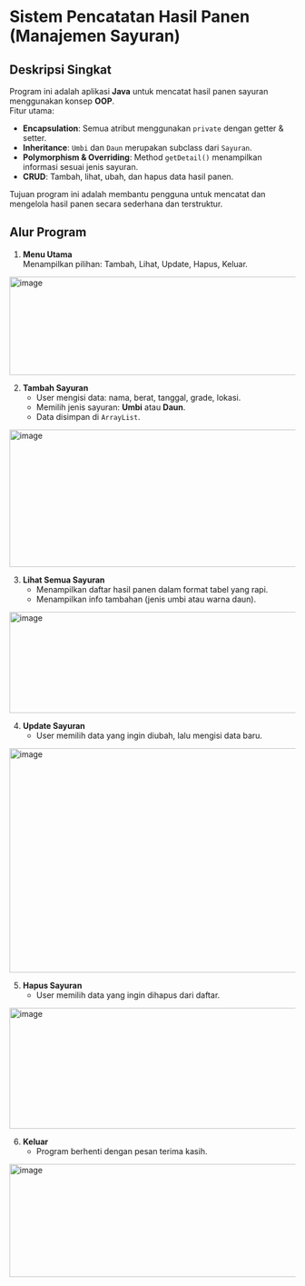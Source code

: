 # Sistem Pencatatan Hasil Panen (Manajemen Sayuran)

## Deskripsi Singkat
Program ini adalah aplikasi **Java** untuk mencatat hasil panen sayuran menggunakan konsep **OOP**.  
Fitur utama:
- **Encapsulation**: Semua atribut menggunakan `private` dengan getter & setter.
- **Inheritance**: `Umbi` dan `Daun` merupakan subclass dari `Sayuran`.
- **Polymorphism & Overriding**: Method `getDetail()` menampilkan informasi sesuai jenis sayuran.
- **CRUD**: Tambah, lihat, ubah, dan hapus data hasil panen.

Tujuan program ini adalah membantu pengguna untuk mencatat dan mengelola hasil panen secara sederhana dan terstruktur.


## Alur Program
1. **Menu Utama**  
   Menampilkan pilihan: Tambah, Lihat, Update, Hapus, Keluar.

<img width="514" height="173" alt="image" src="https://github.com/user-attachments/assets/f74e4e55-a4aa-4fd0-bde2-3791b3a06f15" />


2. **Tambah Sayuran**  
   - User mengisi data: nama, berat, tanggal, grade, lokasi.  
   - Memilih jenis sayuran: **Umbi** atau **Daun**.  
   - Data disimpan di `ArrayList`.
  
<img width="773" height="242" alt="image" src="https://github.com/user-attachments/assets/4fdde073-6d22-44a1-b4b1-9819b5f254b8" />

  
3. **Lihat Semua Sayuran**  
   - Menampilkan daftar hasil panen dalam format tabel yang rapi.
   - Menampilkan info tambahan (jenis umbi atau warna daun).
  
<img width="1095" height="178" alt="image" src="https://github.com/user-attachments/assets/4f5c8492-e9da-44ab-b12a-e4294a99ddd1" />


4. **Update Sayuran**  
   - User memilih data yang ingin diubah, lalu mengisi data baru.
  
<img width="1203" height="395" alt="image" src="https://github.com/user-attachments/assets/6cb5f11e-957f-4a1b-9bba-cd39169993a8" />


5. **Hapus Sayuran**  
   - User memilih data yang ingin dihapus dari daftar.
  
<img width="1158" height="213" alt="image" src="https://github.com/user-attachments/assets/8284ce1b-f92f-4b6a-b7f6-e49fd76cc996" />


6. **Keluar**  
   - Program berhenti dengan pesan terima kasih.

<img width="808" height="199" alt="image" src="https://github.com/user-attachments/assets/c7cf100a-a19e-4bce-9979-63c4c9159304" />
